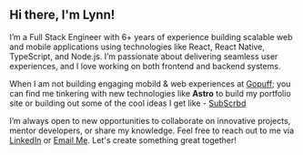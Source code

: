 
## Hi there, I'm Lynn! 

I’m a Full Stack Engineer with 6+ years of experience building scalable web and mobile applications using technologies like React, React Native, TypeScript, and Node.js. I’m passionate about delivering seamless user experiences, and I love working on both frontend and backend systems. 

When I am not building engaging mobild & web experiences at [Gopuff](https://gopuff.com); you can find me tinkering with new technologies like **Astro** to build my portfolio site or building out some of the cool ideas I get like - [SubScrbd](https://mysubbuddy.vercel.com)

I’m always open to new opportunities to collaborate on innovative projects, mentor developers, or share my knowledge. Feel free to reach out to me via [LinkedIn](https://linkedin.com/in/mugambilynn) or [Email Me](lynnlmugambi@gmail.com). Let's create something great together!


<!--
**lynnmugambi/lynnmugambi** is a ✨ _special_ ✨ repository because its `README.md` (this file) appears on your GitHub profile.

Here are some ideas to get you started:

- 🔭 I’m currently working on ...
- 🌱 I’m currently learning ...
- 👯 I’m looking to collaborate on ...
- 🤔 I’m looking for help with ...
- 💬 Ask me about ...
- 📫 How to reach me: ...
- 😄 Pronouns: ...
- ⚡ Fun fact: ...
-->
